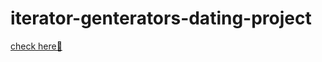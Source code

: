 # iterator-genterators-dating-project
[check here💑](https://boboxon.github.io/iterator-genterators-dating-project/.)
